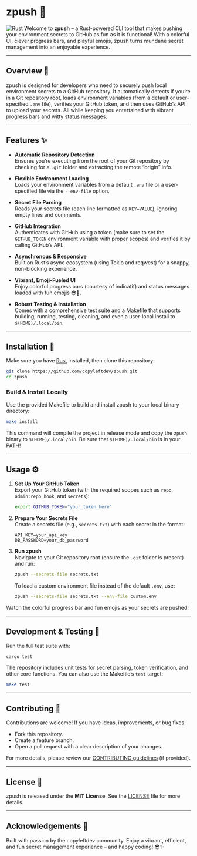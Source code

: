 # zpush 🚀
[![Rust](https://github.com/copyleftdev/zpush/actions/workflows/rust.yml/badge.svg)](https://github.com/copyleftdev/zpush/actions/workflows/rust.yml)
Welcome to **zpush** – a Rust-powered CLI tool that makes pushing your environment secrets to GitHub as fun as it is functional! With a colorful UI, clever progress bars, and playful emojis, zpush turns mundane secret management into an enjoyable experience.

---

## Overview 🎨

zpush is designed for developers who need to securely push local environment secrets to a GitHub repository. It automatically detects if you’re in a Git repository root, loads environment variables (from a default or user-specified `.env` file), verifies your GitHub token, and then uses GitHub’s API to upload your secrets. All while keeping you entertained with vibrant progress bars and witty status messages.

---

## Features ✨

- **Automatic Repository Detection**  
  Ensures you’re executing from the root of your Git repository by checking for a `.git` folder and extracting the remote “origin” info.

- **Flexible Environment Loading**  
  Loads your environment variables from a default `.env` file or a user-specified file via the `--env-file` option.

- **Secret File Parsing**  
  Reads your secrets file (each line formatted as `KEY=VALUE`), ignoring empty lines and comments.

- **GitHub Integration**  
  Authenticates with GitHub using a token (make sure to set the `GITHUB_TOKEN` environment variable with proper scopes) and verifies it by calling GitHub’s API.

- **Asynchronous & Responsive**  
  Built on Rust’s async ecosystem (using Tokio and reqwest) for a snappy, non-blocking experience.

- **Vibrant, Emoji-Fueled UI**  
  Enjoy colorful progress bars (courtesy of indicatif) and status messages loaded with fun emojis 😎🎉.

- **Robust Testing & Installation**  
  Comes with a comprehensive test suite and a Makefile that supports building, running, testing, cleaning, and even a user-local install to `$(HOME)/.local/bin`.

---

## Installation 🔧

Make sure you have [Rust](https://www.rust-lang.org/) installed, then clone this repository:

```bash
git clone https://github.com/copyleftdev/zpush.git
cd zpush
```

### Build & Install Locally

Use the provided Makefile to build and install zpush to your local binary directory:

```bash
make install
```

This command will compile the project in release mode and copy the `zpush` binary to `$(HOME)/.local/bin`. Be sure that `$(HOME)/.local/bin` is in your PATH!

---

## Usage ⚙️

1. **Set Up Your GitHub Token**  
   Export your GitHub token (with the required scopes such as `repo`, `admin:repo_hook`, and `secrets`):

   ```bash
   export GITHUB_TOKEN="your_token_here"
   ```

2. **Prepare Your Secrets File**  
   Create a secrets file (e.g., `secrets.txt`) with each secret in the format:

   ```plaintext
   API_KEY=your_api_key
   DB_PASSWORD=your_db_password
   ```

3. **Run zpush**  
   Navigate to your Git repository root (ensure the `.git` folder is present) and run:

   ```bash
   zpush --secrets-file secrets.txt
   ```

   To load a custom environment file instead of the default `.env`, use:

   ```bash
   zpush --secrets-file secrets.txt --env-file custom.env
   ```

Watch the colorful progress bar and fun emojis as your secrets are pushed!

---

## Development & Testing 🧪

Run the full test suite with:

```bash
cargo test
```

The repository includes unit tests for secret parsing, token verification, and other core functions. You can also use the Makefile’s `test` target:

```bash
make test
```

---

## Contributing 🤝

Contributions are welcome! If you have ideas, improvements, or bug fixes:
- Fork this repository.
- Create a feature branch.
- Open a pull request with a clear description of your changes.

For more details, please review our [CONTRIBUTING guidelines](CONTRIBUTING.md) (if provided).

---

## License 📄

zpush is released under the **MIT License**. See the [LICENSE](LICENSE) file for more details.

---

## Acknowledgements 💖

Built with passion by the copyleftdev community. Enjoy a vibrant, efficient, and fun secret management experience – and happy coding! 😎✨
